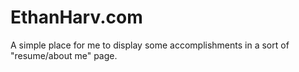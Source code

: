 # EthanHarv.com

A simple place for me to display some accomplishments in a sort of "resume/about me" page.
